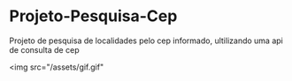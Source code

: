 # Projeto-Pesquisa-Cep
Projeto de pesquisa de localidades pelo cep informado, ultilizando uma api de consulta de cep


<img src="/assets/gif.gif"
